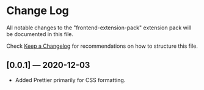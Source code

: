 # Change Log

All notable changes to the "frontend-extension-pack" extension pack will be documented in this file.

Check [Keep a Changelog](http://keepachangelog.com/) for recommendations on how to structure this file.

## [0.0.1] — 2020-12-03

- Added Prettier primarily for CSS formatting.